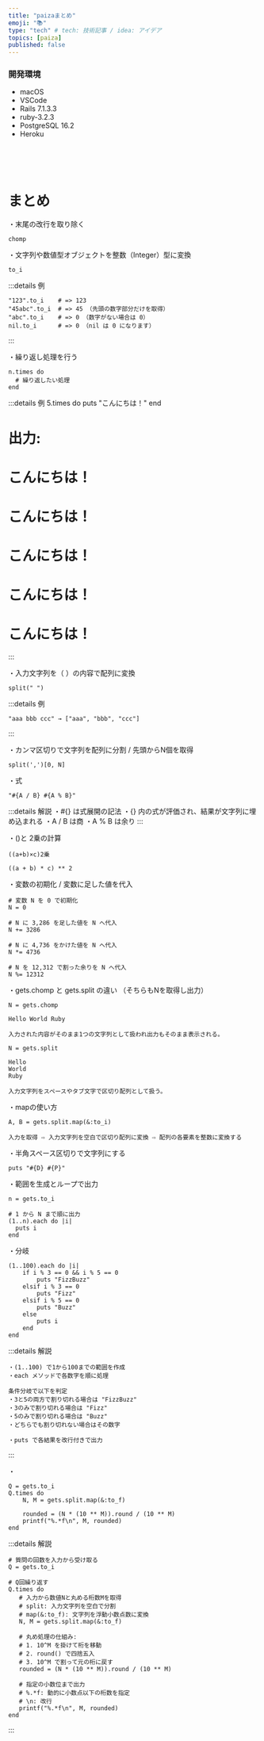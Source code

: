 ```yaml
---
title: "paizaまとめ"
emoji: "📚"
type: "tech" # tech: 技術記事 / idea: アイデア
topics: [paiza]
published: false
---
```

### 開発環境
- macOS
- VSCode
- Rails 7.1.3.3
- ruby-3.2.3
- PostgreSQL 16.2
- Heroku

<br>
<br>
<br>

# まとめ
・末尾の改行を取り除く
```
chomp
```

・文字列や数値型オブジェクトを整数（Integer）型に変換
```
to_i
```
:::details 例
```
"123".to_i    # => 123
"45abc".to_i  # => 45 （先頭の数字部分だけを取得）
"abc".to_i    # => 0 （数字がない場合は 0）
nil.to_i      # => 0 （nil は 0 になります）
```
:::

・繰り返し処理を行う
```
n.times do
  # 繰り返したい処理
end
```
:::details 例
5.times do
  puts "こんにちは！"
end
# 出力:
# こんにちは！
# こんにちは！
# こんにちは！
# こんにちは！
# こんにちは！
:::

・入力文字列を（ ）の内容で配列に変換
```
split(" ")
```
:::details 例
```
"aaa bbb ccc" → ["aaa", "bbb", "ccc"]
```
:::

・カンマ区切りで文字列を配列に分割 / 先頭からN個を取得
```
split(',')[0, N]
```



・式
```
"#{A / B} #{A % B}"
```
:::details 解説
・#{} は式展開の記法
・{} 内の式が評価され、結果が文字列に埋め込まれる
・A / B は商
・A % B は余り
:::

・()と 2乗の計算
```
((a+b)×c)2乗　

((a + b) * c) ** 2
```

・変数の初期化 / 変数に足した値を代入

```
# 変数 N を 0 で初期化
N = 0

# N に 3,286 を足した値を N へ代入
N += 3286

# N に 4,736 をかけた値を N へ代入
N *= 4736

# N を 12,312 で割った余りを N へ代入
N %= 12312

```


・gets.chomp と gets.split の違い
（そちらもNを取得し出力）

```
N = gets.chomp

Hello World Ruby

入力された内容がそのまま1つの文字列として扱われ出力もそのまま表示される。
```
```
N = gets.split

Hello
World
Ruby

入力文字列をスペースやタブ文字で区切り配列として扱う。
```

・mapの使い方
```
A, B = gets.split.map(&:to_i)

入力を取得 ⇨ 入力文字列を空白で区切り配列に変換 ⇨ 配列の各要素を整数に変換する
```

・半角スペース区切りで文字列にする
```
puts "#{D} #{P}"
```

・範囲を生成とループで出力
```
n = gets.to_i

# 1 から N まで順に出力
(1..n).each do |i|
  puts i
end
```

・分岐

```
(1..100).each do |i|
    if i % 3 == 0 && i % 5 == 0
        puts "FizzBuzz"
    elsif i % 3 == 0
        puts "Fizz"
    elsif i % 5 == 0
        puts "Buzz"
    else
        puts i
    end
end
```
:::details 解説
```
・(1..100) で1から100までの範囲を作成
・each メソッドで各数字を順に処理

条件分岐で以下を判定
・3と5の両方で割り切れる場合は "FizzBuzz"
・3のみで割り切れる場合は "Fizz"
・5のみで割り切れる場合は "Buzz"
・どちらでも割り切れない場合はその数字

・puts で各結果を改行付きで出力
```
:::

・

```
Q = gets.to_i
Q.times do
    N, M = gets.split.map(&:to_f)
    
    rounded = (N * (10 ** M)).round / (10 ** M)
    printf("%.*f\n", M, rounded)
end
```
:::details 解説
```
# 質問の回数を入力から受け取る
Q = gets.to_i

# Q回繰り返す
Q.times do
   # 入力から数値Nと丸める桁数Mを取得
   # split: 入力文字列を空白で分割
   # map(&:to_f): 文字列を浮動小数点数に変換
   N, M = gets.split.map(&:to_f)
   
   # 丸め処理の仕組み:
   # 1. 10^M を掛けて桁を移動
   # 2. round() で四捨五入
   # 3. 10^M で割って元の桁に戻す
   rounded = (N * (10 ** M)).round / (10 ** M)
   
   # 指定の小数位まで出力
   # %.*f: 動的に小数点以下の桁数を指定
   # \n: 改行
   printf("%.*f\n", M, rounded)
end
```
:::


<br>
<br>
<br>